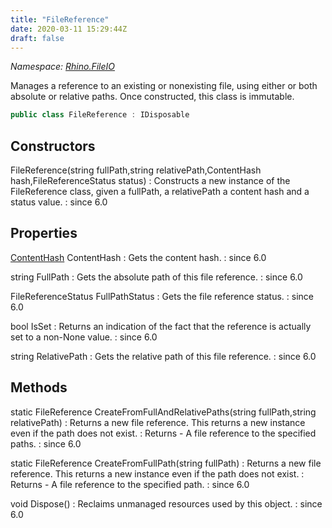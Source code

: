 ```yaml
---
title: "FileReference"
date: 2020-03-11 15:29:44Z
draft: false
---
```


*Namespace: [Rhino.FileIO](../)*

Manages a reference to an existing or nonexisting file,
   using either or both absolute or relative paths.
   Once constructed, this class is immutable.
```cs
public class FileReference : IDisposable
```
## Constructors

FileReference(string fullPath,string relativePath,ContentHash hash,FileReferenceStatus status)
: Constructs a new instance of the FileReference class,
     given a fullPath, a relativePath a content hash and a status value.
: since 6.0
## Properties

[ContentHash](/rhinocommon/rhino/fileio/contenthash/) ContentHash
: Gets the content hash.
: since 6.0

string FullPath
: Gets the absolute path of this file reference.
: since 6.0

FileReferenceStatus FullPathStatus
: Gets the file reference status.
: since 6.0

bool IsSet
: Returns an indication of the fact that the reference is actually set to a non-None value.
: since 6.0

string RelativePath
: Gets the relative path of this file reference.
: since 6.0
## Methods

static FileReference CreateFromFullAndRelativePaths(string fullPath,string relativePath)
: Returns a new file reference. This returns a new instance even if the path does not exist.
: Returns - A file reference to the specified paths.
: since 6.0

static FileReference CreateFromFullPath(string fullPath)
: Returns a new file reference. This returns a new instance even if the path does not exist.
: Returns - A file reference to the specified path.
: since 6.0

void Dispose()
: Reclaims unmanaged resources used by this object.
: since 6.0
